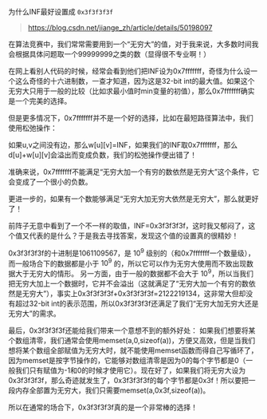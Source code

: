 为什么INF最好设置成 `0x3f3f3f3f`

> https://blog.csdn.net/jiange_zh/article/details/50198097

在算法竞赛中，我们常常需要用到一个“无穷大”的值，对于我来说，大多数时间我会根据具体问题取一个99999999之类的数（显得很不专业啊！）

在网上看别人代码的时候，经常会看到他们把INF设为0x7fffffff，奇怪为什么设一个这么奇怪的十六进制数，一查才知道，因为这是32-bit int的最大值。如果这个无穷大只用于一般的比较（比如求最小值时min变量的初值），那么0x7fffffff确实是一个完美的选择。

但是更多情况下，0x7fffffff并不是一个好的选择，比如在最短路径算法中，我们使用松弛操作：

如果u,v之间没有边，那么w[u][v]=INF，如果我们的INF取0x7fffffff，那么d[u]+w[u][v]会溢出而变成负数，我们的松弛操作便出错了！

准确来说，0x7fffffff不能满足“无穷大加一个有穷的数依然是无穷大”这个条件，它会变成了一个很小的负数。

更进一步的，如果有一个数能够满足“无穷大加无穷大依然是无穷大”，那么就更好了！

前阵子无意中看到了一个不一样的取值，INF=0x3f3f3f3f，这时我又郁闷了，这个值又代表的是什么？于是我去寻找答案，发现这个值的设置真的很精妙！

0x3f3f3f3f的十进制是1061109567，是 $10^9$ 级别的（和0x7fffffff一个数量级），而一般场合下的数据都是小于 $10^9$ 的，所以它可以作为无穷大使用而不致出现数据大于无穷大的情形。
另一方面，由于一般的数据都不会大于 $10^9$，所以当我们把无穷大加上一个数据时，它并不会溢出（这就满足了“无穷大加一个有穷的数依然是无穷大”），事实上0x3f3f3f3f+0x3f3f3f3f=2122219134，这非常大但却没有超过32-bit int的表示范围，所以0x3f3f3f3f还满足了我们“无穷大加无穷大还是无穷大”的需求。

最后，0x3f3f3f3f还能给我们带来一个意想不到的额外好处：
如果我们想要将某个数组清零，我们通常会使用memset(a,0,sizeof(a))，方便又高效，但是当我们想将某个数组全部赋值为无穷大时，就不能使用memset函数而得自己写循环了，因为memset是按字节操作的，它能够对数组清零是因为0的每个字节都是0（一般我们只有赋值为-1和0的时候才使用它）。现在好了，如果我们将无穷大设为0x3f3f3f3f，那么奇迹就发生了，0x3f3f3f3f的每个字节都是0x3f！所以要把一段内存全部置为无穷大，我们只需要memset(a,0x3f,sizeof(a))。

所以在通常的场合下，0x3f3f3f3f真的是一个非常棒的选择！